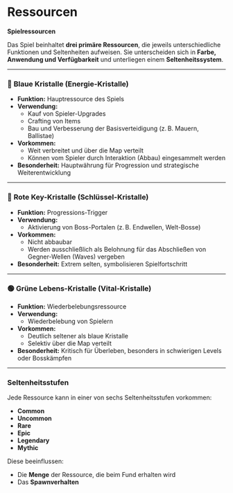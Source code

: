 # Ressourcen

**Spielressourcen**

Das Spiel beinhaltet **drei primäre Ressourcen**, die jeweils unterschiedliche Funktionen und Seltenheiten aufweisen. Sie unterscheiden sich in **Farbe, Anwendung und Verfügbarkeit** und unterliegen einem **Seltenheitssystem**.

---

### 🔷 **Blaue Kristalle (Energie-Kristalle)**

- **Funktion:** Hauptressource des Spiels  
- **Verwendung:**
    - Kauf von Spieler-Upgrades  
    - Crafting von Items  
    - Bau und Verbesserung der Basisverteidigung (z. B. Mauern, Ballistae)  
- **Vorkommen:**
    - Weit verbreitet und über die Map verteilt  
    - Können vom Spieler durch Interaktion (Abbau) eingesammelt werden  
- **Besonderheit:** Hauptwährung für Progression und strategische Weiterentwicklung  

---

### 🔴 **Rote Key-Kristalle (Schlüssel-Kristalle)**

- **Funktion:** Progressions-Trigger  
- **Verwendung:**
    - Aktivierung von Boss-Portalen (z. B. Endwellen, Welt-Bosse)  
- **Vorkommen:**
    - Nicht abbaubar  
    - Werden ausschließlich als Belohnung für das Abschließen von Gegner-Wellen (Waves) vergeben  
- **Besonderheit:** Extrem selten, symbolisieren Spielfortschritt  

---

### 🟢 **Grüne Lebens-Kristalle (Vital-Kristalle)**

- **Funktion:** Wiederbelebungsressource  
- **Verwendung:**
    - Wiederbelebung von Spielern  
- **Vorkommen:**
    - Deutlich seltener als blaue Kristalle  
    - Selektiv über die Map verteilt  
- **Besonderheit:** Kritisch für Überleben, besonders in schwierigen Levels oder Bosskämpfen  

---

### **Seltenheitsstufen**

Jede Ressource kann in einer von sechs Seltenheitsstufen vorkommen:

- **Common**  
- **Uncommon**  
- **Rare**  
- **Epic**  
- **Legendary**  
- **Mythic**

Diese beeinflussen:

- Die **Menge** der Ressource, die beim Fund erhalten wird  
- Das **Spawnverhalten**


